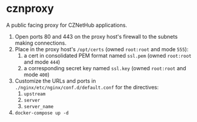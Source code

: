 # cznproxy
A public facing proxy for CZNetHub applications.

1. Open ports 80 and 443 on the proxy host's firewall to the subnets making connections.
1. Place in the proxy host's `/opt/certs` (owned `root:root` and mode `555`):
   1. a cert in consolidated PEM format named `ssl.pem` (owned `root:root` and mode `444`)
   1. a corresponding secret key named `ssl.key` (owned `root:root` and mode `400`)
1. Customize the URLs and ports in `./nginx/etc/nginx/conf.d/default.conf` for the directives:
   1. `upstream`
   1. `server`
   1. `server_name`
1. `docker-compose up -d`
